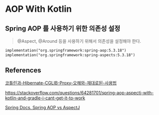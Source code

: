# AOP With Kotlin

## Spring AOP 를 사용하기 위한 의존성 설정

> @Aspect, @Around 등을 사용하기 위해서 의존성을 설정해야 한다.

```xml
implementation("org.springframework:spring-aop:5.3.18")
implementation("org.springframework:spring-aspects:5.3.18")
```

## References

[코틀린과-Hibernate-CGLIB-Proxy-오해와-재대로된-사용법](https://alkhwa-113.tistory.com/entry/%EC%BD%94%ED%8B%80%EB%A6%B0%EA%B3%BC-Hibernate-CGLIB-Proxy-%EC%9E%AC%EB%8C%80%EB%A1%9C%EB%90%9C-%EC%82%AC%EC%9A%A9%EB%B2%95%EA%B3%BC-%EC%98%A4%ED%95%B4-1)

https://stackoverflow.com/questions/64281701/spring-aop-aspectj-with-kotlin-and-gradle-i-cant-get-it-to-work

[Spring Docs. Spring AOP vs AspectJ](https://docs.spring.io/spring-framework/docs/current/reference/html/core.html#aop-choosing)
